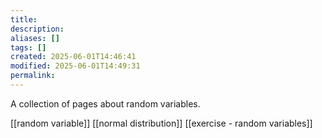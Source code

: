 ```yaml
---
title: 
description: 
aliases: []
tags: []
created: 2025-06-01T14:46:41
modified: 2025-06-01T14:49:31
permalink:
---
```


A collection of pages about random variables.

[[random variable]]
[[normal distribution]]
[[exercise - random variables]]
